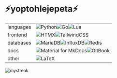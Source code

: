 # ⚡yoptohlejepeta⚡
| | |
|---|---|
|languages  |![Python](https://img.shields.io/badge/python-3670A0?style=for-the-badge&logo=python&logoColor=ffdd54)![Go](https://img.shields.io/badge/go-%2300ADD8.svg?style=for-the-badge&logo=go&logoColor=white)![Lua](https://img.shields.io/badge/Lua-2C2D72?style=for-the-badge&logo=lua&logoColor=white)  |
|frontend   |![HTMX](https://img.shields.io/badge/%3C/%3E%20htmx-3D72D7?style=for-the-badge&logo=mysl&logoColor=white)![TailwindCSS](https://img.shields.io/badge/tailwindcss-%2338B2AC.svg?style=for-the-badge&logo=tailwind-css&logoColor=white)   |
|databases   |![MariaDB](https://img.shields.io/badge/MariaDB-003545?style=for-the-badge&logo=mariadb&logoColor=white)![InfluxDB](https://img.shields.io/badge/InfluxDB-22ADF6?style=for-the-badge&logo=InfluxDB&logoColor=white)![Redis](https://img.shields.io/badge/redis-%23DD0031.svg?style=for-the-badge&logo=redis&logoColor=white)   |
|docs  | ![Material for MkDocs](https://img.shields.io/badge/Material_for_MkDocs-526CFE?style=for-the-badge&logo=MaterialForMkDocs&logoColor=white)![GitBook](https://img.shields.io/badge/gitbook-%23181717.svg?style=for-the-badge&logo=gitbook&logoColor=white) |
|other  | ![LaTeX](https://img.shields.io/badge/latex-%23008080.svg?style=for-the-badge&logo=latex&logoColor=white) |

<img src="https://github-readme-streak-stats.herokuapp.com/?user=yoptohlejepeta&theme=dracula" alt="mystreak"/>

<!--
<img src="https://github-readme-streak-stats.herokuapp.com/?user=yoptohlejepeta&theme=tokyonight" alt="mystreak"/>
[![Anurag's GitHub stats](https://github-readme-stats.vercel.app/api?username=yoptohlejepeta&show_icons=true&theme=dracula)](https://github.com/anuraghazra/github-readme-stats)

- 🔭 I’m currently working on ...
- 🌱 I’m currently learning ...
- 👯 I’m looking to collaborate on ...
- 🤔 I’m looking for help with ...
- 💬 Ask me about ...
- 📫 How to reach me: ...
- 😄 Pronouns: ...
- ⚡ Fun fact: ...
-->
